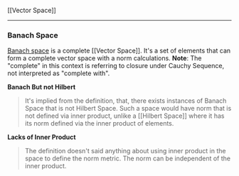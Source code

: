 [[Vector Space]]

---
### **Banach Space**

[Banach space](https://mathworld.wolfram.com/BanachSpace.html) is a complete [[Vector Space]]. It's a set of elements that can form a complete  vector space with a norm calculations.  **Note**: The "complete" in this context is referring to closure under Cauchy Sequence, not interpreted as "complete with".


**Banach But not Hilbert**
> It's implied from the definition, that, there exists instances of Banach Space that is not Hilbert Space. Such a space would have norm that is not defined via inner product, unlike a [[Hilbert Space]] where it has its norm defined via the inner product of elements. 


**Lacks of Inner Product**
> The definition doesn't said anything about  using inner product in the space to define the norm metric. The norm can be independent of the inner product. 








